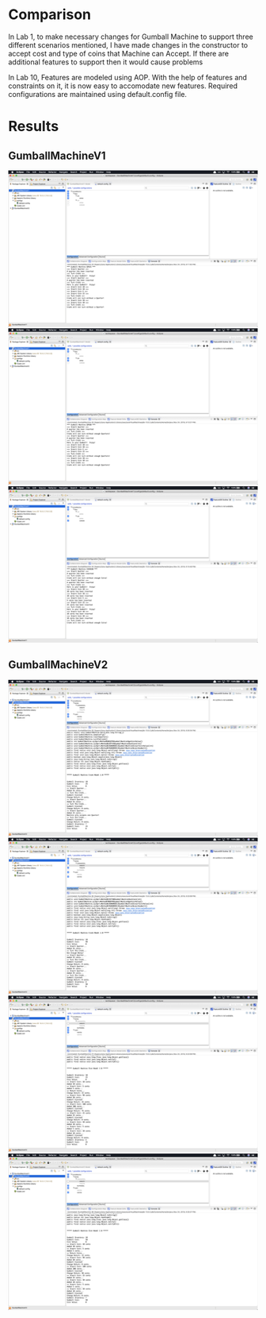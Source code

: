 # Comparison

In Lab 1, to make necessary changes for Gumball Machine to support three different scenarios mentioned, I have made changes in the constructor to accept cost and type of coins that Machine can Accept. If there are additional features to support then it would cause problems

In Lab 10, Features are modeled using AOP. With the help of features and constraints on it, it is now easy to accomodate new features. Required configurations are maintained using default.config file. 
# Results

## GumballMachineV1
![GumballMachineV1_C25_Q25.png](results/GumballMachineV1_C25_Q25.png)
![GumballMachineV1_C50_QTR50.png](results/GumballMachineV1_C50_QTR50.png)
![GumballMachineV1_C50_COINS50.png](results/GumballMachineV1_C50_COINS50.png)
## GumballMachineV2
![GumballMachineV2_CRANKMODEL_ONEQTR_COST25.png](results/GumballMachineV2_CRANKMODEL_ONEQTR_COST25.png)
![GumballMachineV2_CRANKMODEL_TWOQTR_COST50.png](results/GumballMachineV2_CRANKMODEL_TWOQTR_COST50.png)
![GumballMachineV2_SLOTMODEL_COST25.png](results/GumballMachineV2_SLOTMODEL_COST25.png)
![GumballMachineV2_SLOTMODEL_COST50.png](results/GumballMachineV2_SLOTMODEL_COST50.png)

